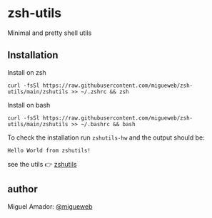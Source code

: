 # zsh-utils
Minimal and pretty shell utils

## Installation
Install on zsh
```
curl -fsSl https://raw.githubusercontent.com/migueweb/zsh-utils/main/zshutils >> ~/.zshrc && zsh
```

Install on bash
```
curl -fsSl https://raw.githubusercontent.com/migueweb/zsh-utils/main/zshutils >> ~/.bashrc && bash
```

To check the installation run `zshutils-hw` and the output should be:
```
Hello World from zshutils!
```

see the utils 👉 [zshutils](zshutils)

## author
Miguel Amador: [@migueweb](https://github.com/migueweb)

